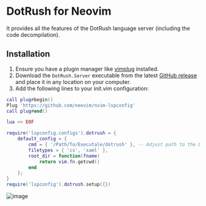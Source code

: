 # DotRush for Neovim

It provides all the features of the DotRush language server (including the code decompilation).

## Installation

1. Ensure you have a plugin manager like [vimplug](https://github.com/junegunn/vim-plug) installed.
2. Download the `DotRush.Server` executable from the latest [GitHub release](https://github.com/JaneySprings/DotRush/releases/latest) and place it in any location on your computer.
3. Add the following lines to your init.vim configuration:

```lua
call plug#begin()
Plug 'https://github.com/neovim/nvim-lspconfig'
call plug#end()

lua << EOF

require('lspconfig.configs').dotrush = {
    default_config = {
        cmd = { '/Path/To/Executale/dotrush' }, -- Adjust path to the DotRush executable
        filetypes = { 'cs', 'xaml' },
        root_dir = function(fname)
            return vim.fn.getcwd()
        end
    };
}
require('lspconfig').dotrush.setup({})
```

![image](https://github.com/JaneySprings/DotRush/raw/main/assets/image6.jpg)